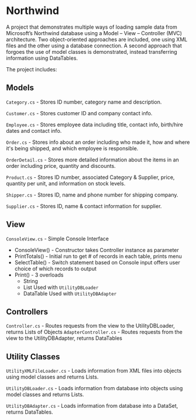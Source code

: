 Northwind
=========

A project that demonstrates multiple ways of loading sample data from Microsoft’s Northwind database using a Model – View – Controller (MVC) architecture. Two object-oriented approaches are included, one using XML files and the other using a database connection. A second approach that forgoes the use of model classes is demonstrated, instead transferring information using DataTables.

The project includes:

## Models
`Category.cs` - Stores ID number, category name and description.

`Customer.cs` - Stores customer ID and company contact info.

`Employee.cs` - Stores employee data including title, contact info, birth/hire dates and contact info.

`Order.cs` - Stores info about an order including who made it, how and where it's being shipped, and which employee is responsible.

`OrderDetail.cs` - Stores more detailed information about the items in an order including price, quantity and discounts.

`Product.cs` - Stores ID number, associated Category &amp; Supplier, price, quantity per unit, and information on stock levels.

`Shipper.cs` - Stores ID, name and phone number for shipping company.

`Supplier.cs` - Stores ID, name &amp; contact information for supplier. 


## View
`ConsoleView.cs` - Simple Console Interface
  + ConsoleView() - Constructor takes Controller instance as parameter
  + PrintTotals() - Initial run to get # of records in each table, prints menu
  + SelectTable() - Switch statement based on Console input offers user choice of which records to output
  + Print() - 3 overloads
    - String
    - List<IListable> Used with `UtilityDBLoader`
    - DataTable Used with `UtilityDBAdapter`

## Controllers
`Controller.cs` - Routes requests from the view to the UtilityDBLoader, returns Lists of Objects
`AdapterController.cs` - Routes requests from the view to the UtilityDBAdapter, returns DataTables

## Utility Classes
`UtilityXMLFileLoader.cs` - Loads information from XML files into objects using model classes and returns Lists.

`UtilityDBLoader.cs` - Loads information from database into objects using model classes and returns Lists.

`UtilityDBAdapter.cs` - Loads information from database into a DataSet, returns DataTables.
